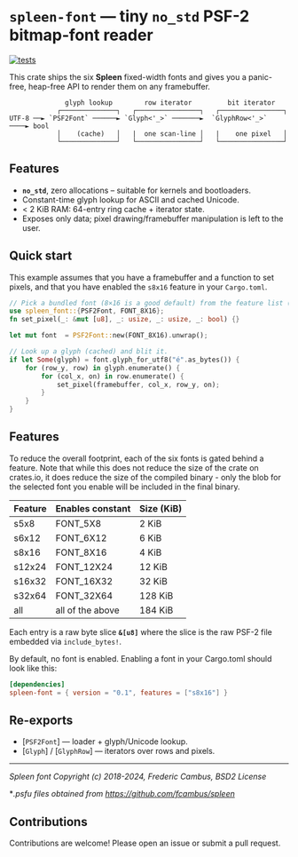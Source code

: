 # `spleen-font`  — tiny `no_std` PSF-2 bitmap‐font reader

[![tests](https://github.com/sanufar/spleen-font-rs/actions/workflows/ci.yml/badge.svg)](https://github.com/sanufar/spleen-font-rs/actions/workflows/ci.yml)

This crate ships the six **Spleen** fixed-width fonts and gives you a
panic-free, heap-free API to render them on any framebuffer.

```text
              glyph lookup        row iterator         bit iterator
            ┌──────────────┐   ┌────────────────┐   ┌────────────────┐
UTF-8 ──► `PSF2Font` ──────► `Glyph<'_>` ───────►  `GlyphRow<'_>` ────► bool
            │    (cache)   │   |  one scan-line │   |    one pixel   │
            └──────────────┘   └────────────────┘   └────────────────┘
```

## Features

* **`no_std`**, zero allocations – suitable for kernels and bootloaders.
* Constant-time glyph lookup for ASCII and cached Unicode.
* < 2 KiB RAM: 64-entry ring cache + iterator state.
* Exposes only data; pixel drawing/framebuffer manipulation is left to the user.

## Quick start

This example assumes that you have a framebuffer and a function to set pixels, and that you have enabled the `s8x16` feature in your `Cargo.toml`.

```rust
// Pick a bundled font (8×16 is a good default) from the feature list (below)
use spleen_font::{PSF2Font, FONT_8X16};
fn set_pixel(_: &mut [u8], _: usize, _: usize, _: bool) {}

let mut font  = PSF2Font::new(FONT_8X16).unwrap();

// Look up a glyph (cached) and blit it.
if let Some(glyph) = font.glyph_for_utf8("é".as_bytes()) {
    for (row_y, row) in glyph.enumerate() {
        for (col_x, on) in row.enumerate() {
            set_pixel(framebuffer, col_x, row_y, on);
        }
    }
}
```

## Features

To reduce the overall footprint, each of the six fonts is gated behind a feature. Note that while this does not reduce the size of the crate on crates.io, it does reduce the size of the compiled binary - only the blob for the selected font you enable will be included in the final binary.

Feature | Enables constant | Size (KiB)
|---------|-----------|--------------------|
s5x8 | FONT_5X8 | 2 KiB
s6x12 | FONT_6X12 | 6 KiB
s8x16 | FONT_8X16 | 4 KiB
s12x24 | FONT_12X24 | 12 KiB
s16x32 | FONT_16X32 | 32 KiB
s32x64 | FONT_32X64 | 128 KiB
all | all of the above | 184 KiB

Each entry is a raw byte slice **`&[u8]`** where the slice is the raw PSF-2 file embedded via `include_bytes!`.

By default, no font is enabled. Enabling a font in your Cargo.toml should look like this:

```toml
[dependencies]
spleen-font = { version = "0.1", features = ["s8x16"] }
```

## Re-exports

* [`PSF2Font`] — loader + glyph/Unicode lookup.
* [`Glyph`] / [`GlyphRow`] — iterators over rows and pixels.
---

*Spleen font Copyright (c) 2018-2024, Frederic Cambus, BSD2 License*

**.psfu files obtained from https://github.com/fcambus/spleen*

## Contributions

Contributions are welcome! Please open an issue or submit a pull request.
